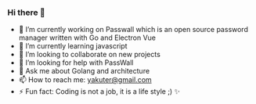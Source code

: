 ### Hi there 👋

- 🔭 I’m currently working on Passwall which is an open source password manager written with Go and Electron Vue
- 🌱 I’m currently learning javascript
- 👯 I’m looking to collaborate on new projects
- 🤔 I’m looking for help with PassWall
- 💬 Ask me about Golang and architecture
- 📫 How to reach me: yakuter@gmail.com
- ⚡ Fun fact: Coding is not a job, it is a life style ;) ✨
